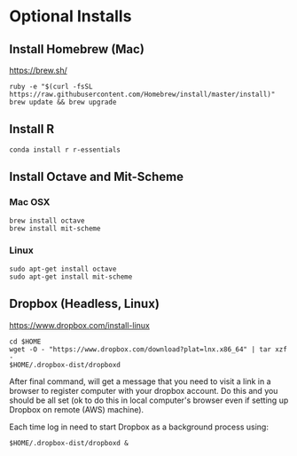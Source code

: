 

# Optional Installs


## Install Homebrew (Mac)

https://brew.sh/

~~~
ruby -e "$(curl -fsSL https://raw.githubusercontent.com/Homebrew/install/master/install)"
brew update && brew upgrade
~~~



## Install R

~~~
conda install r r-essentials
~~~



## Install Octave and Mit-Scheme

### Mac OSX

~~~
brew install octave
brew install mit-scheme
~~~


### Linux

~~~
sudo apt-get install octave
sudo apt-get install mit-scheme
~~~


## Dropbox (Headless, Linux)

https://www.dropbox.com/install-linux

~~~
cd $HOME
wget -O - "https://www.dropbox.com/download?plat=lnx.x86_64" | tar xzf -
$HOME/.dropbox-dist/dropboxd
~~~

After final command, will get a message that you need to visit a link in a browser to register computer with your dropbox account. Do this and you should be all set (ok to do this in local computer's browser even if setting up Dropbox on remote (AWS) machine).

Each time log in need to start Dropbox as a background process using:

~~~
$HOME/.dropbox-dist/dropboxd &
~~~
